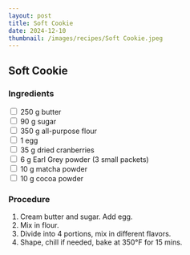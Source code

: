 ```yaml
---
layout: post
title: Soft Cookie
date: 2024-12-10
thumbnail: /images/recipes/Soft Cookie.jpeg
---
```


## Soft Cookie

### Ingredients
<label><input type="checkbox"> 250 g butter</label><br>
<label><input type="checkbox"> 90 g sugar</label><br>
<label><input type="checkbox"> 350 g all-purpose flour</label><br>
<label><input type="checkbox"> 1 egg</label><br>
<label><input type="checkbox"> 35 g dried cranberries</label><br>
<label><input type="checkbox"> 6 g Earl Grey powder (3 small packets)</label><br>
<label><input type="checkbox"> 10 g matcha powder</label><br>
<label><input type="checkbox"> 10 g cocoa powder</label><br>

### Procedure
1. Cream butter and sugar. Add egg.
2. Mix in flour.
3. Divide into 4 portions, mix in different flavors.
4. Shape, chill if needed, bake at 350°F for 15 mins.
